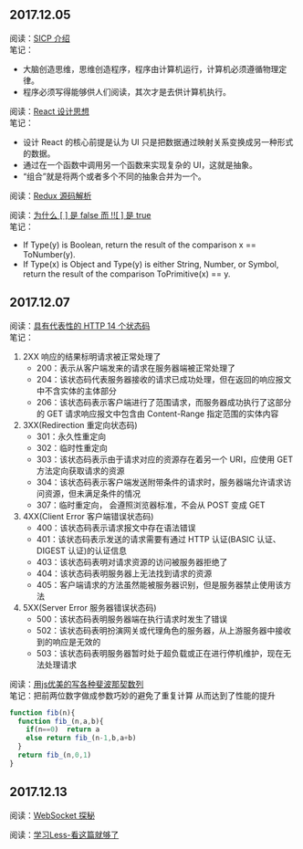 ## 2017.12.05
阅读：[SICP 介绍](https://zhuanlan.zhihu.com/p/27268471)  
笔记：
- 大脑创造思维，思维创造程序，程序由计算机运行，计算机必须遵循物理定律。
- 程序必须写得能够供人们阅读，其次才是去供计算机执行。

阅读：[React 设计思想](https://github.com/react-guide/react-basic)  
笔记：
- 设计 React 的核心前提是认为 UI 只是把数据通过映射关系变换成另一种形式的数据。
- 通过在一个函数中调用另一个函数来实现复杂的 UI，这就是抽象。
- “组合”就是将两个或者多个不同的抽象合并为一个。

阅读：[Redux 源码解析](http://www.ahonn.me/2017/07/04/redux-source-code-insight/#思考总结)  

阅读：[为什么 [ ] 是 false 而 !![ ] 是 true](https://www.h5jun.com/post/why-false-why-true.html)  
笔记：
- If Type(y) is Boolean, return the result of the comparison x == ToNumber(y).
- If Type(x) is Object and Type(y) is either String, Number, or Symbol, return the result of the comparison ToPrimitive(x) == y.

## 2017.12.07
阅读：[具有代表性的 HTTP 14 个状态码](https://juejin.im/post/5a276865f265da432c23b8d2?utm_medium=fe&utm_source=weixinqun)  
笔记：  
1. 2XX 响应的结果标明请求被正常处理了
    - 200：表示从客户端发来的请求在服务器端被正常处理了
    - 204：该状态码代表服务器接收的请求已成功处理，但在返回的响应报文中不含实体的主体部分
    - 206：该状态码表示客户端进行了范围请求，而服务器成功执行了这部分的 GET 请求响应报文中包含由 Content-Range 指定范围的实体内容
2. 3XX(Redirection 重定向状态码)
    - 301：永久性重定向
    - 302：临时性重定向
    - 303：该状态码表示由于请求对应的资源存在着另一个 URI，应使用 GET 方法定向获取请求的资源
    - 304：该状态码表示客户端发送附带条件的请求时，服务器端允许请求访问资源，但未满足条件的情况
    - 307：临时重定向， 会遵照浏览器标准，不会从 POST 变成 GET
3. 4XX(Client Error 客户端错误状态码)
    - 400：该状态码表示请求报文中存在语法错误
    - 401：该状态码表示发送的请求需要有通过 HTTP 认证(BASIC 认证、DIGEST 认证)的认证信息
    - 403：该状态码表明对请求资源的访问被服务器拒绝了
    - 404：该状态码表明服务器上无法找到请求的资源
    - 405：客户端请求的方法虽然能被服务器识别，但是服务器禁止使用该方法
4. 5XX(Server Error 服务器错误状态码)
    - 500：该状态码表明服务器端在执行请求时发生了错误
    - 502：该状态码表明扮演网关或代理角色的服务器，从上游服务器中接收到的响应是无效的
    - 503：该状态码表明服务器暂时处于超负载或正在进行停机维护，现在无法处理请求

阅读：[用js优美的写各种斐波那契数列](https://zhuanlan.zhihu.com/p/27205391?group_id=921827598683185152)  
笔记：把前两位数字做成参数巧妙的避免了重复计算 从而达到了性能的提升
``` JavaScript
function fib(n){
  function fib_(n,a,b){
    if(n==0)  return a
    else return fib_(n-1,b,a+b)
  }
  return fib_(n,0,1)
}
```

## 2017.12.13
阅读：[WebSocket 探秘](https://segmentfault.com/a/1190000012319848)  
  
阅读：[学习Less-看这篇就够了](https://segmentfault.com/a/1190000012360995#articleHeader11)